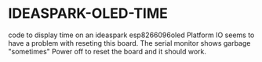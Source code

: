 # IDEASPARK-OLED-TIME
code to display time on an ideaspark esp8266096oled
Platform IO seems to have a problem with reseting this board.
The serial monitor shows garbage "sometimes"
Power off to reset the board and it should work.
